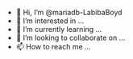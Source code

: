 - 👋 Hi, I’m @mariadb-LabibaBoyd
- 👀 I’m interested in ...
- 🌱 I’m currently learning ...
- 💞️ I’m looking to collaborate on ...
- 📫 How to reach me ...

<!---
mariadb-LabibaBoyd/mariadb-LabibaBoyd is a ✨ special ✨ repository because its `README.md` (this file) appears on your GitHub profile.
You can click the Preview link to take a look at your changes.
--->
